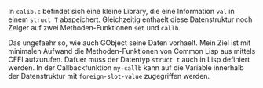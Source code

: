 In `calib.c` befindet sich eine kleine Library, die eine Information
`val` in einem `struct T` abspeichert. Gleichzeitig enthaelt diese
Datenstruktur noch Zeiger auf zwei Methoden-Funktionen `set` und
`callb`.

Das ungefaehr so, wie auch GObject seine Daten vorhaelt. Mein Ziel ist
mit minimalen Aufwand die Methoden-Funktionen von Common Lisp aus
mittels CFFI aufzurufen. Dafuer muss der Datentyp `struct t` auch in
Lisp definiert werden. In der Callbackfunktion `my-callb` kann auf die
Variable innerhalb der Datenstruktur mit `foreign-slot-value`
zugegriffen werden.

